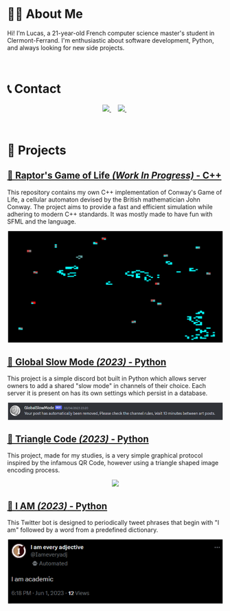 # 👨‍💻 About Me

Hi! I’m Lucas, a 21-year-old French computer science master's student in Clermont-Ferrand. I'm enthusiastic about software development, Python, and always looking for new side projects.


<br>

# 📞 Contact

<p align="center">
	<a href="https://www.linkedin.com/in/lucas-denis-558a58225/">
		<img src="https://img.shields.io/badge/-LINKEDIN-0077B5?style=for-the-badge&logo=linkedin&logoColor=white">
	</a>
	<span>&nbsp;</span>
	<span>&nbsp;</span>
	<a href="mailto:lucasdenis03@gmail.com">
		<img src="https://img.shields.io/badge/-GMAIL-D14836?style=for-the-badge&logo=gmail&logoColor=white">
	</a>
	<span>&nbsp;</span>
</p>

<br>

# 📂 Projects

## [🦠 Raptor's Game of Life *(Work In Progress)* - C++](https://github.com/ElRapt/raptor-s-game-of-life)

This repository contains my own C++ implementation of Conway's Game of Life, a cellular automaton devised by the British mathematician John Conway. The project aims to provide a fast and efficient simulation while adhering to modern C++ standards. It was mostly made to have fun with SFML and the language.

<p align="center">
	<a href="https://github.com/ElRapt/raptor-s-game-of-life"><img src="https://raw.githubusercontent.com/ElRapt/raptor-s-game-of-life/master/thumbnail.png" width="500"></a>
</p>

## [🤖 Global Slow Mode *(2023)* - Python](https://github.com/ElRapt/globalslowmode)

This project is a simple discord bot built in Python which allows server owners to add a shared "slow mode" in channels of their choice.
Each server it is present on has its own settings which persist in a database. 

<p align="center">
	<a href="https://github.com/ElRapt/globalslowmode"><img src="https://raw.githubusercontent.com/ElRapt/globalslowmode/main/assets/thumbnail.png" width="500"></a>
</p>


## [🔺 Triangle Code *(2023)* - Python](https://github.com/ElRapt/trianglecode)

This project, made for my studies, is a very simple graphical protocol inspired by the infamous QR Code, however using a triangle shaped image encoding process. 

<p align="center">
	<a href="https://github.com/ElRapt/trianglecode"><img src="https://user-images.githubusercontent.com/102360910/239528254-7a661ad6-6d4b-49cc-871c-f9d93561dfbb.png" width="500"></a>
</p>

## [🐤 I AM *(2023)* - Python](https://github.com/ElRapt/IAM)

This Twitter bot is designed to periodically tweet phrases that begin with "I am" followed by a word from a predefined dictionary.

<p align="center">
	<a href="https://github.com/ElRapt/IAM"><img src="https://raw.githubusercontent.com/ElRapt/IAM/main/assets/thumbnail.png" width="500"></a>
</p>




